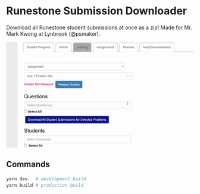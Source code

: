 # Runestone Submission Downloader

Download all Runestone student submissions at once as a zip! Made for Mr. Mark Kwong at Lynbrook (@psmaker).

![./demo.gif](./demo.gif)


## Commands
```bash
yarn dev   # development build
yarn build # production build
```